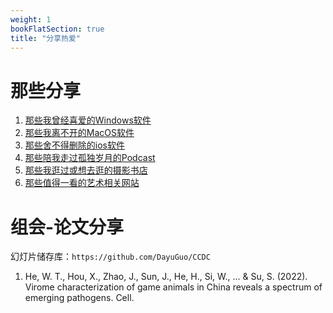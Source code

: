 ```yaml
---
weight: 1
bookFlatSection: true
title: "分享热爱"
---
```


# 那些分享
1. [那些我曾经喜爱的Windows软件](/posts/windows-app/)
2. [那些我离不开的MacOS软件](/posts/macos-app/)
3. [那些舍不得删除的ios软件](/posts/ios/)
4. [那些陪我走过孤独岁月的Podcast](/posts/podcast/)
5. [那些我逛过或想去逛的摄影书店](/posts/bookstore/)
6. [那些值得一看的艺术相关网站](/posts/Artlist/)

# 组会-论文分享
幻灯片储存库：`https://github.com/DayuGuo/CCDC`  
1. He, W. T., Hou, X., Zhao, J., Sun, J., He, H., Si, W., ... & Su, S. (2022). Virome characterization of game animals in China reveals a spectrum of emerging pathogens. Cell.